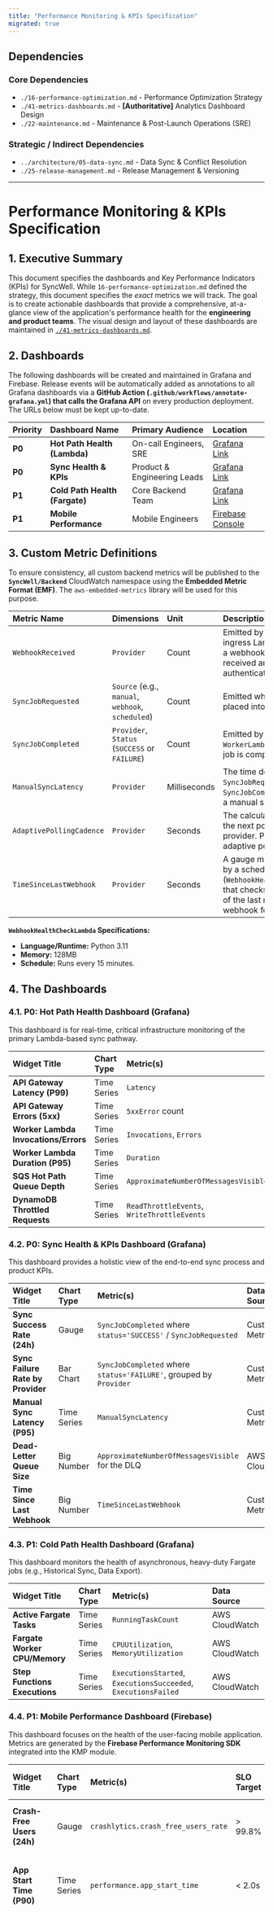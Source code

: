 ```yaml
---
title: "Performance Monitoring & KPIs Specification"
migrated: true
---
```

## Dependencies

### Core Dependencies
- `./16-performance-optimization.md` - Performance Optimization Strategy
- `./41-metrics-dashboards.md` - **[Authoritative]** Analytics Dashboard Design
- `./22-maintenance.md` - Maintenance & Post-Launch Operations (SRE)

### Strategic / Indirect Dependencies
- `../architecture/05-data-sync.md` - Data Sync & Conflict Resolution
- `./25-release-management.md` - Release Management & Versioning

---

# Performance Monitoring & KPIs Specification

## 1. Executive Summary

This document specifies the dashboards and Key Performance Indicators (KPIs) for SyncWell. While `16-performance-optimization.md` defined the strategy, this document specifies the *exact* metrics we will track. The goal is to create actionable dashboards that provide a comprehensive, at-a-glance view of the application's performance health for the **engineering and product teams**. The visual design and layout of these dashboards are maintained in [`./41-metrics-dashboards.md`](./41-metrics-dashboards.md).

## 2. Dashboards

The following dashboards will be created and maintained in Grafana and Firebase. Release events will be automatically added as annotations to all Grafana dashboards via a **GitHub Action (`.github/workflows/annotate-grafana.yml`) that calls the Grafana API** on every production deployment. The URLs below must be kept up-to-date.

| Priority | Dashboard Name | Primary Audience | Location |
| :--- | :--- | :--- | :--- |
| **P0** | **Hot Path Health (Lambda)** | On-call Engineers, SRE | [Grafana Link](https://grafana.syncwell.com/d/hotpath-health) |
| **P0** | **Sync Health & KPIs** | Product & Engineering Leads | [Grafana Link](https://grafana.syncwell.com/d/sync-health) |
| **P1** | **Cold Path Health (Fargate)** | Core Backend Team | [Grafana Link](https://grafana.syncwell.com/d/coldpath-health) |
| **P1** | **Mobile Performance** | Mobile Engineers | [Firebase Console](https://console.firebase.google.com/u/0/project/syncwell/performance/dashboard) |

## 3. Custom Metric Definitions

To ensure consistency, all custom backend metrics will be published to the **`SyncWell/Backend`** CloudWatch namespace using the **Embedded Metric Format (EMF)**. The `aws-embedded-metrics` library will be used for this purpose.

| Metric Name | Dimensions | Unit | Description |
| :--- | :--- | :--- | :--- |
| `WebhookReceived` | `Provider` | Count | Emitted by the webhook ingress Lambda each time a webhook is successfully received and authenticated. |
| `SyncJobRequested` | `Source` (e.g., `manual`, `webhook`, `scheduled`) | Count | Emitted when a sync job is placed into the SQS queue. |
| `SyncJobCompleted` | `Provider`, `Status` (`SUCCESS` or `FAILURE`) | Count | Emitted by the `WorkerLambda` when a sync job is completed. |
| `ManualSyncLatency`| `Provider` | Milliseconds | The time delta between a `SyncJobRequested` and `SyncJobCompleted` event for a manual sync. |
| `AdaptivePollingCadence`| `Provider` | Seconds | The calculated delay for the next poll for a given provider. Published by the adaptive polling scheduler. |
| `TimeSinceLastWebhook`| `Provider` | Seconds | A gauge metric published by a scheduled Lambda (`WebhookHealthCheckLambda`) that checks the timestamp of the last received webhook for each provider. |

**`WebhookHealthCheckLambda` Specifications:**
*   **Language/Runtime:** Python 3.11
*   **Memory:** 128MB
*   **Schedule:** Runs every 15 minutes.

## 4. The Dashboards

### 4.1. P0: Hot Path Health Dashboard (Grafana)
This dashboard is for real-time, critical infrastructure monitoring of the primary Lambda-based sync pathway.

| Widget Title | Chart Type | Metric(s) | Data Source |
| :--- | :--- | :--- | :--- |
| **API Gateway Latency (P99)**| Time Series | `Latency` | AWS CloudWatch |
| **API Gateway Errors (5xx)**| Time Series | `5xxError` count | AWS CloudWatch |
| **Worker Lambda Invocations/Errors**| Time Series | `Invocations`, `Errors` | AWS CloudWatch |
| **Worker Lambda Duration (P95)**| Time Series | `Duration` | AWS CloudWatch |
| **SQS Hot Path Queue Depth**| Time Series | `ApproximateNumberOfMessagesVisible` | AWS CloudWatch |
| **DynamoDB Throttled Requests**| Time Series | `ReadThrottleEvents`, `WriteThrottleEvents` | AWS CloudWatch |

### 4.2. P0: Sync Health & KPIs Dashboard (Grafana)
This dashboard provides a holistic view of the end-to-end sync process and product KPIs.

| Widget Title | Chart Type | Metric(s) | Data Source |
| :--- | :--- | :--- | :--- |
| **Sync Success Rate (24h)**| Gauge | `SyncJobCompleted` where `status='SUCCESS'` / `SyncJobRequested` | Custom Metrics |
| **Sync Failure Rate by Provider**| Bar Chart | `SyncJobCompleted` where `status='FAILURE'`, grouped by `Provider` | Custom Metrics |
| **Manual Sync Latency (P95)**| Time Series | `ManualSyncLatency` | Custom Metrics |
| **Dead-Letter Queue Size** | Big Number | `ApproximateNumberOfMessagesVisible` for the DLQ | AWS CloudWatch |
| **Time Since Last Webhook**| Big Number | `TimeSinceLastWebhook` | Custom Metrics |

### 4.3. P1: Cold Path Health Dashboard (Grafana)
This dashboard monitors the health of asynchronous, heavy-duty Fargate jobs (e.g., Historical Sync, Data Export).

| Widget Title | Chart Type | Metric(s) | Data Source |
| :--- | :--- | :--- | :--- |
| **Active Fargate Tasks** | Time Series | `RunningTaskCount` | AWS CloudWatch |
| **Fargate Worker CPU/Memory**| Time Series | `CPUUtilization`, `MemoryUtilization` | AWS CloudWatch |
| **Step Functions Executions**| Time Series | `ExecutionsStarted`, `ExecutionsSucceeded`, `ExecutionsFailed` | AWS CloudWatch |

### 4.4. P1: Mobile Performance Dashboard (Firebase)
This dashboard focuses on the health of the user-facing mobile application. Metrics are generated by the **Firebase Performance Monitoring SDK** integrated into the KMP module.

| Widget Title | Chart Type | Metric(s) | SLO Target | Rationale & Response Plan |
| :--- | :--- | :--- | :--- | :--- |
| **Crash-Free Users (24h)**| Gauge | `crashlytics.crash_free_users_rate` | > 99.8% | A core indicator of app stability and user trust. |
| **App Start Time (P90)**| Time Series | `performance.app_start_time` | < 2.0s | A slow app start is a major source of user frustration. |
| **Version Adoption**| Donut Chart | `analytics.users_by_app_version` | > 90% on latest version within 14 days | This ensures that we can deprecate older API versions and client builds in a timely manner, reducing maintenance overhead. If the target is not met, the mobile team lead must investigate potential causes (e.g., release issues, user resistance) and present a remediation plan. |

## 5. Alerting Configuration

Alerts are routed from CloudWatch via SNS to the **`#eng-alerts-p1`** Slack channel and the **`SyncWell-Backend-P1`** PagerDuty service.

| Alert Name | Metric | Threshold | Statistic | Period | Eval Periods | Rationale |
| :--- | :--- | :--- | :--- | :--- | :--- | :--- |
| **High API Gateway P99 Latency**| `Latency` (API Gateway) | > 500ms | p99 | 5 min | 2 | Indicates a widespread backend performance issue. |
| **API Gateway 5xx Error Spike**| `5xxError` | > 1% | Sum | 5 min | 1 | A sudden spike in server errors indicates a critical failure. |
| **Lambda Error Rate High**| `Errors` / `Invocations` | > 2% | Average | 5 min | 2 | High error rate in the worker fleet points to a bug in the core sync logic. |
| **SQS Queue Depth High** | `ApproximateNumberOfMessagesVisible` | > 1000 | Maximum | 10 min | 3 | A threshold of 1000 indicates that the worker fleet is unable to keep up with the incoming job volume for a sustained period. |
| **DLQ Has Messages** | `ApproximateNumberOfMessagesVisible` (DLQ) | > 0 | Sum | 1 min | 1 | Any message in the DLQ represents a permanently failed job that requires manual intervention. |
| **DynamoDB Throttling** | `ReadThrottleEvents` or `WriteThrottleEvents` | > 10 | Sum | 5 min | 1 | Indicates that our DynamoDB capacity is insufficient for the current load. |
| **Sync Success Rate Low** | `SyncSuccessRate` (custom) | < 99.9% | Average | 1 hour | 1 | A drop in this key business metric indicates a widespread problem affecting users, even if system-level metrics appear healthy. |

## 6. Risk Analysis

| Risk ID | Risk Description | Probability | Impact | Mitigation Strategy |
| :--- | :--- | :--- | :--- | :--- |
| **R-101** | A bug in our instrumentation leads to inaccurate metrics, causing us to make bad product or technical decisions. | Medium | High | Key business metrics (e.g., SyncSuccessRate) must be validated with automated end-to-end tests that confirm the metric is emitted correctly. |
| **R-102** | Poorly configured or overly sensitive alerts create "alert fatigue," causing engineers to ignore real issues. | High | Medium | A quarterly review of all P1 alerts will be conducted by the **SRE team lead** to ensure they are still relevant and have a low false-positive rate. Any alert that fires more than 3 times a week without a corresponding incident is a candidate for re-evaluation. |
